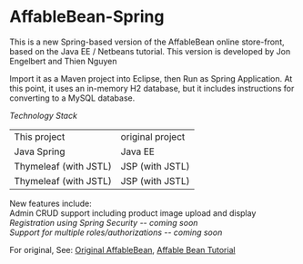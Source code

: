 # AffableBean-Spring
This is a new Spring-based version of the AffableBean online store-front, based on the Java EE / Netbeans tutorial. 
This version is developed by Jon Engelbert and Thien Nguyen  

Import it as a Maven project into Eclipse, then Run as Spring Application. 
At this point, it uses an in-memory H2 database, but it includes instructions for converting to a MySQL database.

*Technology Stack*  
<table>
<tr>
<td>This project</td><td>original project</td>
</tr>
<tr>
<td>Java Spring</td><td>Java EE  </td>
</tr>
<tr>
<td>Thymeleaf (with JSTL)</td><td>JSP (with JSTL) </td> 
</tr>
<tr>
<td>Thymeleaf (with JSTL)</td><td>JSP (with JSTL) </td> 
</tr>
</table>

New features include:  
Admin CRUD support including product image upload and display  
*Registration using Spring Security -- coming soon*  
*Support for multiple roles/authorizations -- coming soon*  

For original, See: <a href=http://services.netbeans.org/AffableBean/>Original AffableBean</a>, 
<a href=https://netbeans.org/kb/docs/javaee/ecommerce/intro.html> Affable Bean Tutorial</a>  
